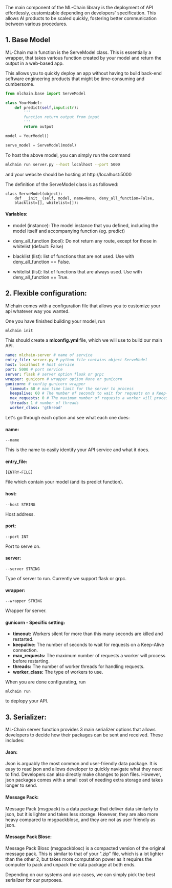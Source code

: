 The main component of the ML-Chain library is the deployment of API effortlessly, 
customizable depending on developers' specification. This allows AI products to be scaled 
quickly, fostering better communication between various procedures.


## 1. Base Model

ML-Chain main function is the ServeModel class. This is essentially a wrapper, that
 takes various function created by your model and return the output in a web-based 
app.

This allows you to quickly deploy an app without having to build back-end software engineering 
products that might be time-consuming and cumbersome.

```python
from mlchain.base import ServeModel

class YourModel:
    def predict(self,input:str):
        '''
        function return output from input
        '''
        return output

model = YourModel()

serve_model = ServeModel(model)
```

To host the above model, you can simply run the command

```bash
mlchain run server.py --host localhost --port 5000
```

and your website should be hosting at http://localhost:5000

The definition of the ServeModel class is as followed:

```
class ServeModel(object):
    def __init__(self, model, name=None, deny_all_function=False, 
    blacklist=[], whitelist=[]):
```

#### Variables:

- model (instance): The model instance that you defined, including the model itself and 
accompanying function (eg. predict)

- deny_all_function (bool): Do not return any route, except for those in whitelist
(default: False)

- blacklist (list): list of functions that are not used. Use with deny_all_function == False.

- whitelist (list): list of functions that are always used. Use with deny_all_function == True.

## 2. Flexible configuration:

Mlchain comes with a configuration file that allows you to customize your api whatever way you wanted. 

One you have finished building your model, run 

```bash
mlchain init
```
This should create a <b> mlconfig.yml </b> file, which we will use to build our main API. 


```yaml
name: mlchain-server # name of service
entry_file: server.py # python file contains object ServeModel
host: localhost # host service
port: 5000 # port service
server: flask # server option flask or grpc 
wrapper: gunicorn # wrapper option None or gunicorn
gunicorn: # config gunicorn wrapper
  timeout: 60 # max time limit for the server to process
  keepalive: 60 # The number of seconds to wait for requests on a Keep-Alive connection.
  max_requests: 0 # The maximum number of requests a worker will process before restarting.
  threads: 1 # number of threads
  worker_class: 'gthread'
```

Let's go through each option and see what each one does:

#### name:
```--name```

This is the name to easily identify your API service and what it does.

#### entry_file:
```[ENTRY-FILE]```

File which contain your model (and its predict function).

#### host:
```--host STRING```

Host address.

#### port:
```--port INT```

Port to serve on.

#### server:
```--server STRING```

Type of server to run. Currently we support flask or grpc.

#### wrapper:
```--wrapper STRING```

Wrapper for server.

#### gunicorn - Specific setting:

- <b> timeout:</b> Workers silent for more than this many seconds are killed and restarted.
- <b> keepalive:</b> The number of seconds to wait for requests on a Keep-Alive connection.
- <b> max_requests:</b> The maximum number of requests a worker will process before restarting.
- <b> threads:</b> The number of worker threads for handling requests.
- <b> worker_class:</b> The type of workers to use.

When you are done configurating, run

```
mlchain run
```

to deplopy your API.

## 3. Serializer:

ML-Chain server function provides 3 main serializer options that allows developers to decide 
how their packages can be sent and received. These includes:

#### Json:
Json is arguably the most common and user-friendly data package. It is easy to read json and allows 
developer to quickly navigate what they need to find. Developers can also directly make changes to json files.
However, json packages comes with a small cost of needing extra storage and takes longer to send.

#### Message Pack:

Message Pack (msgpack) is a data package that deliver data similarly to 
json, but it is lighter and takes less storage. However, they are also more heavy compared to msgpackblosc, and 
they are not as user friendly as json.

#### Message Pack Blosc:
Message Pack Blosc (msgpackblosc) is a compacted version of the original message pack. This is similar to that of your ".zip" file,
which is a lot lighter than the other 2, but takes more computation power as it requires the computer to pack and unpack 
the data package at both ends. 

Depending on our systems and use cases, we can simply pick the best serializer for our purposes. 